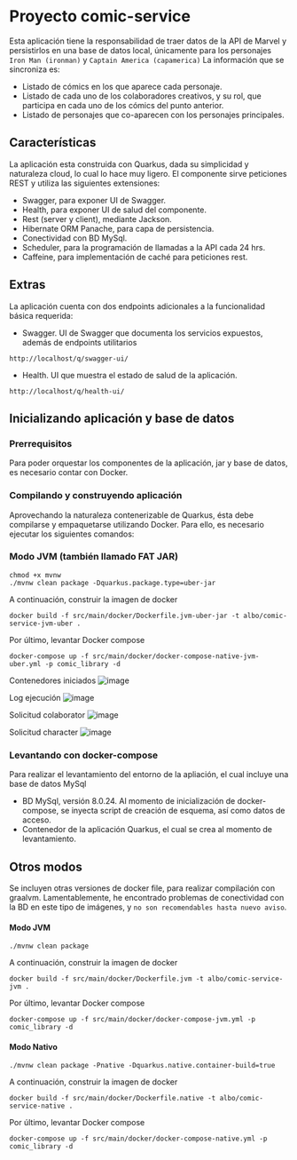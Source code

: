 # Proyecto comic-service

Esta aplicación tiene la responsabilidad de traer datos de la API de Marvel y persistirlos en una base de datos local, únicamente para los personajes `Iron Man (ironman)` y `Captain America (capamerica)` La información que se sincroniza es:
- Listado de cómics en los que aparece cada personaje.
- Listado de cada uno de los colaboradores creativos, y su rol, que participa en cada uno de los cómics del punto anterior.
- Listado de personajes que co-aparecen con los personajes principales.

## Características

La aplicación esta construida con Quarkus, dada su simplicidad y naturaleza cloud, lo cual lo hace muy ligero.
El componente sirve peticiones REST y utiliza las siguientes extensiones:
- Swagger, para exponer UI de Swagger.
- Health, para exponer UI de salud del componente.
- Rest (server y client), mediante Jackson.
- Hibernate ORM Panache, para capa de persistencia.
- Conectividad con BD MySql.
- Scheduler, para la programación de llamadas a la API cada 24 hrs.
- Caffeine, para implementación de caché para peticiones rest.

## Extras

La aplicación cuenta con dos endpoints adicionales a la funcionalidad básica requerida:

- Swagger. UI de Swagger que documenta los servicios expuestos, además de endpoints utilitarios
```shell script
http://localhost/q/swagger-ui/
```

- Health. UI que muestra el estado de salud de la aplicación.
```shell script
http://localhost/q/health-ui/
```

## Inicializando aplicación y base de datos

### Prerrequisitos

Para poder orquestar los componentes de la aplicación, jar y base de datos, es necesario contar con Docker.

### Compilando y construyendo aplicación

Aprovechando la naturaleza contenerizable de Quarkus, ésta debe compilarse y empaquetarse utilizando Docker. Para ello, es necesario ejecutar los siguientes comandos:

### Modo JVM (también llamado FAT JAR)

```shell script
chmod +x mvnw
./mvnw clean package -Dquarkus.package.type=uber-jar
```
A continuación, construir la imagen de docker
```shell script
docker build -f src/main/docker/Dockerfile.jvm-uber-jar -t albo/comic-service-jvm-uber .
```
Por último, levantar Docker compose
```shell script
docker-compose up -f src/main/docker/docker-compose-native-jvm-uber.yml -p comic_library -d
```

Contenedores iniciados
![image](https://user-images.githubusercontent.com/4373067/116845816-8809cb80-abac-11eb-8d00-325cabfefa78.png)

Log ejecución
![image](https://user-images.githubusercontent.com/4373067/116845844-9821ab00-abac-11eb-9a5b-60d6a09e2649.png)

Solicitud colaborator
![image](https://user-images.githubusercontent.com/4373067/116845993-fa7aab80-abac-11eb-81d9-562e98582950.png)

Solicitud character
![image](https://user-images.githubusercontent.com/4373067/116845989-f77fbb00-abac-11eb-97d8-7b0555875bdf.png)


### Levantando con docker-compose

Para realizar el levantamiento del entorno de la apliación, el cual incluye una base de datos MySql

- BD MySql, versión 8.0.24. Al momento de inicialización de docker-compose, se inyecta script de creación de esquema, así como datos de acceso.
- Contenedor de la aplicación Quarkus, el cual se crea al momento de levantamiento.


## Otros modos
Se incluyen otras versiones de docker file, para realizar compilación con graalvm. Lamentablemente, he encontrado problemas de conectividad con la BD en este tipo de imágenes, y `no son recomendables hasta nuevo aviso`.

#### Modo JVM

```shell script
./mvnw clean package
```
A continuación, construir la imagen de docker
```shell script
docker build -f src/main/docker/Dockerfile.jvm -t albo/comic-service-jvm .
```
Por último, levantar Docker compose
```shell script
docker-compose up -f src/main/docker/docker-compose-jvm.yml -p comic_library -d
```

#### Modo Nativo

```shell script
./mvnw clean package -Pnative -Dquarkus.native.container-build=true
```
A continuación, construir la imagen de docker
```shell script
docker build -f src/main/docker/Dockerfile.native -t albo/comic-service-native .
```
Por último, levantar Docker compose
```shell script
docker-compose up -f src/main/docker/docker-compose-native.yml -p comic_library -d
```
